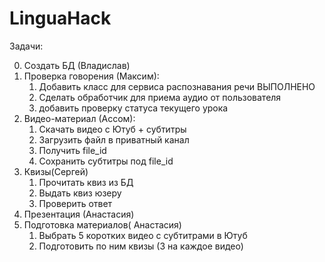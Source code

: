 # LinguaHack

Задачи:

  0. Создать БД (Владислав)
  1. Проверка говорения (Максим): 
      1) Добавить класс для сервиса распознавания речи ВЫПОЛНЕНО
      2) Сделать обработчик для приема аудио от пользователя
      3) добавить проверку статуса текущего урока
  2. Видео-материал (Ассом): 
      1) Скачать видео с Ютуб + субтитры
      2) Загрузить файл в приватный канал
      3) Получить file_id
      4) Сохранить субтитры под file_id 
  3. Квизы(Сергей)
      1) Прочитать квиз из БД
      2) Выдать квиз юзеру
      3. Проверить ответ
  4. Презентация (Анастасия)
  5. Подготовка материалов( Анастасия)
      1. Выбрать 5 коротких видео с субтитрами в Ютуб
      2. Подготовить по ним квизы (3 на каждое видео) 
